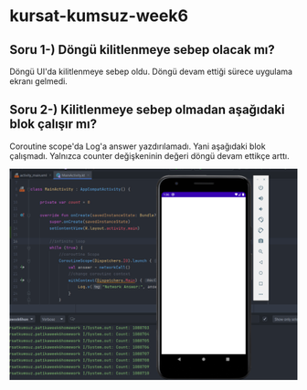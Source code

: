# kursat-kumsuz-week6

## Soru 1-) Döngü kilitlenmeye sebep olacak mı?

Döngü UI'da kilitlenmeye sebep oldu. Döngü devam ettiği sürece uygulama ekranı gelmedi.

## Soru 2-) Kilitlenmeye sebep olmadan  aşağıdaki blok çalışır mı?

Coroutine scope'da Log'a answer yazdırılamadı. Yani aşağıdaki blok çalışmadı. Yalnızca counter değişkeninin değeri döngü devam ettikçe arttı.

<p align="center">
<img src="https://raw.githubusercontent.com/FMSSBilisimAndroid/kursat-kumsuz-week6/main/screenshoot.png?token=GHSAT0AAAAAABWSQYLIUXLTKFGWJV6G7IH4YZZS54Q">
 </p>

